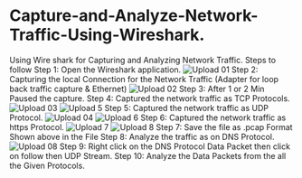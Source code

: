 # Capture-and-Analyze-Network-Traffic-Using-Wireshark.
Using Wire shark for Capturing and Analyzing Network Traffic.
Steps to follow
Step 1: Open the Wireshark application.
![Upload 01](https://github.com/user-attachments/assets/17e6ee26-3d4e-4c97-8181-cfdf57cdf4bd)
Step 2: Capturing the local Connection for the Network Traffic (Adapter for loop back traffic capture & Ethernet)
![Upload 02](https://github.com/user-attachments/assets/414d232d-d1fb-45a0-9b1e-cc2b58533419)
Step 3: After 1 or 2 Min Paused the capture. 
Step 4: Captured the network traffic as TCP Protocols.
![Upload 03](https://github.com/user-attachments/assets/b06f432d-7c24-4e33-8a10-e9e8f42d48ce)
![Upload 5](https://github.com/user-attachments/assets/b2ee555c-2999-484b-aeb2-23deaab17b22)
Step 5: Captured the network traffic as UDP Protocol.
![Upload 04](https://github.com/user-attachments/assets/99695942-bafe-4555-9820-0889b024fdde)
![Upload 6](https://github.com/user-attachments/assets/b963fcbf-cb95-48f7-a949-913af4b3fc14)
Step 6: Captured the network traffic as https Protocol.
![Upload 7](https://github.com/user-attachments/assets/672b9a9c-5690-492c-8e80-fe622276eede)
![Upload 8](https://github.com/user-attachments/assets/8da1b654-1b87-42d2-b890-ccf82baf4591)
Step 7: Save the file as .pcap Format Shown above in the File
Step 8: Analyze the traffic as on DNS Protocol.
![Upload 08](https://github.com/user-attachments/assets/773499c0-13ce-4ad5-9541-7935cb80c501)
Step 9: Right click on the DNS Protocol Data Packet then click on follow then UDP Stream.
Step 10: Analyze the Data Packets from the all the Given Protocols.

